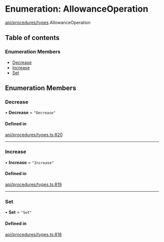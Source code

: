 # Enumeration: AllowanceOperation

[api/procedures/types](../wiki/api.procedures.types).AllowanceOperation

## Table of contents

### Enumeration Members

- [Decrease](../wiki/api.procedures.types.AllowanceOperation#decrease)
- [Increase](../wiki/api.procedures.types.AllowanceOperation#increase)
- [Set](../wiki/api.procedures.types.AllowanceOperation#set)

## Enumeration Members

### Decrease

• **Decrease** = ``"Decrease"``

#### Defined in

[api/procedures/types.ts:820](https://github.com/PolymeshAssociation/polymesh-sdk/blob/91c2d2d8/src/api/procedures/types.ts#L820)

___

### Increase

• **Increase** = ``"Increase"``

#### Defined in

[api/procedures/types.ts:819](https://github.com/PolymeshAssociation/polymesh-sdk/blob/91c2d2d8/src/api/procedures/types.ts#L819)

___

### Set

• **Set** = ``"Set"``

#### Defined in

[api/procedures/types.ts:818](https://github.com/PolymeshAssociation/polymesh-sdk/blob/91c2d2d8/src/api/procedures/types.ts#L818)

